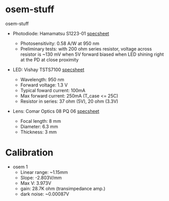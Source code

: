 # osem-stuff
osem-stuff

* Photodiode: Hamamatsu S1223-01 [specsheet](https://www.hamamatsu.com/resources/pdf/ssd/s1223_series_kpin1050e.pdf)
  * Photosensitivity: 0.58 A/W at 950 nm
  * Preliminary tests: with 200 ohm series resistor, voltage across resistor is ~130 mV when 5V forward biased when LED shining right at the PD at close proximity
 
* LED: Vishay TSTS7100 [specsheet](https://www.vishay.com/docs/81047/tsts7100.pdf)
  * Wavelength: 950 nm
  * Forward voltage: 1.3 V
  * Typical foward current: 100mA
  * Max forward current: 250mA (T_case <= 25C)
  * Resistor in series: 37 ohm (5V), 20 ohm (3.3V)

* Lens: Comar Optics  08 PQ 06 [specsheet](https://www.comaroptics.com/pdf/08%c2%a0PQ%c2%a006.pdf)
  * Focal length: 8 mm
  * Diameter: 6.3 mm
  * Thickness: 3 mm

# Calibration
* osem 1
  * Linear range: ~1.15mm
  * Slope: -2.803V/mm 
  * Max V: 3.973V
  * gain: 28.7K ohm (transimpedance amp.)
  * dark noise: ~0.00087V
